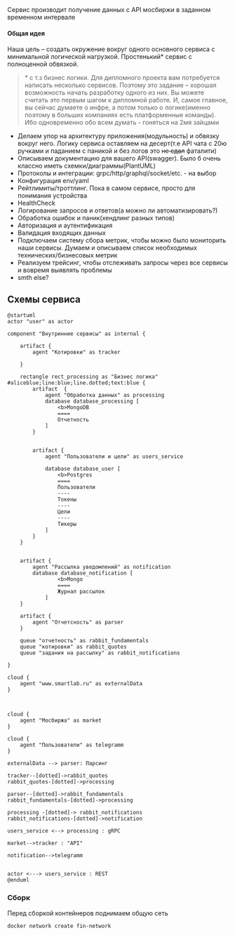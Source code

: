 ##
Сервис производит получение данных с API мосбиржи в заданном временном интервале


#### Общая идея
Наша цель – создать окружение вокруг одного основного сервиса с минимальной логической нагрузкой.
Простенький* сервис c полноценной обвязкой.


> \* c т.з бизнес логики.
Для дипломного проекта вам потребуется написать несколько сервисов. Поэтому это задание – хорошая возможность начать разработку одного из них. Вы можете считать это первым шагом к дипломной работе. И, самое главное, вы сейчас думаете о инфре, а потом только о логике(именно поэтому в больших компаниях есть платформенные команды). Ибо одновременно обо всем думать - гоняться на 2мя зайцами


- Делаем упор на архитектуру приложения(модульность) и обвязку вокруг него. Логику сервиса оставляем на десерт(т.е API чата c 20ю ручками и паданием с паникой и без логов это ~~не сдал~~ фаталити)
- Описываем документацию для вашего API(swagger). Было б очень классно иметь схемки/диаграммы(PlantUML)
- Протоколы и интеграции: grpc/http/graphql/socket/etc. - на выбор
- Конфигурация env/yaml
- Рейтлимиты/троттлинг. Пока в самом сервисе, просто для понимания устройства
- HealthCheck
- Логирование запросов и ответов(а можно ли автоматизировать?)
- Обработка ошибок и паник(хендлинг разных типов)
- Авторизация и аутентификация
- Валидация входящих данных
- Подключаем систему сбора метрик, чтобы можно было мониторить наши сервисы. Думаем и описываем список необходимых технических/бизнесовых метрик
- Реализуем трейсинг, чтобы отслеживать запросы через все сервисы и вовремя выявлять проблемы
- smth else?

## Схемы сервиса
```plantuml
@startuml
actor "user" as actor

component "Внутринние сервисы" as internal {

    artifact {
        agent "Котировки" as tracker
   
    }
    
    rectangle rect_processing as "Бизнес логика" #aliceblue;line:blue;line.dotted;text:blue {
        artifact  {
            agent "Обработка данных" as processing 
            database database_processing [
                <b>MongoDB
                ====
                Отчетность
            ]
        }
        
        
        artifact {
            agent "Пользователи и цели" as users_service 
            
            database database_user [
                <b>Postgres
                ====
                Пользователи
                ----
                Токены
                ----
                Цели
                ----
                Тикеры
            ]
        }
    }
    
    
    artifact {
        agent "Рассылка уведомлений" as notification
        database database_notification [
                <b>Mongo
                ====
                Журнал рассылок
            ]
    }
    
    artifact { 
        agent "Отчетсность" as parser
    }
    
    queue "отчетность" as rabbit_fundamentals
    queue "котировки" as rabbit_quotes 
    queue "задания на рассылку" as rabbit_notifications

}

cloud {
    agent "www.smartlab.ru" as externalData
}



cloud {
    agent "Мосбиржа" as market
}

cloud {
    agent "Пользователи" as telegramm
}

externalData --> parser: Парсинг

tracker--[dotted]->rabbit_quotes
rabbit_quotes-[dotted]->processing

parser--[dotted]->rabbit_fundamentals
rabbit_fundamentals-[dotted]->processing

processing -[dotted]-> rabbit_notifications
rabbit_notifications-[dotted]->notification

users_service <--> processing : gRPC

market-->tracker : "API"

notification-->telegramm


actor <---> users_service : REST
@enduml
```

### Сборк
Перед сборкой контейнеров поднимаем общую сеть
```
docker network create fin-network
```